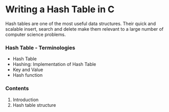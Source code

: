 # Writing a Hash Table in C

Hash tables are one of the most useful data structures. Their quick and scalable insert, search and delete make them relevant to a large number of computer science problems.

### Hash Table - Terminologies

* Hash Table
* Hashing: Implementation of Hash Table
* Key and Value
* Hash function

### Contents

1. Introduction
2. Hash table structure
